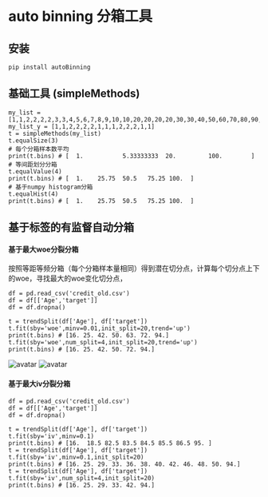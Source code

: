 # auto binning 分箱工具

## 安装

    pip install autoBinning

## 基础工具 (simpleMethods)

    my_list = [1,1,2,2,2,2,3,3,4,5,6,7,8,9,10,10,20,20,20,20,30,30,40,50,60,70,80,90,100]
    my_list_y = [1,1,2,2,2,2,1,1,1,2,2,2,1,1]
    t = simpleMethods(my_list)
    t.equalSize(3)
    # 每个分箱样本数平均
    print(t.bins) # [  1.           5.33333333  20.         100.        ]
    # 等间距划分分箱
    t.equalValue(4)
    print(t.bins) # [  1.    25.75  50.5   75.25 100.  ]
    # 基于numpy histogram分箱
    t.equalHist(4)
    print(t.bins) # [  1.    25.75  50.5   75.25 100.  ]

## 基于标签的有监督自动分箱

#### 基于最大woe分裂分箱

按照等距等频分箱（每个分箱样本量相同）得到潜在切分点，计算每个切分点上下的woe，寻找最大的woe变化切分点，

    df = pd.read_csv('credit_old.csv')
    df = df[['Age','target']]
    df = df.dropna()

    t = trendSplit(df['Age'], df['target'])
    t.fit(sby='woe',minv=0.01,init_split=20,trend='up')
    print(t.bins) # [16. 25. 42. 50. 63. 72. 94.]
    t.fit(sby='woe',num_split=4,init_split=20,trend='up')
    print(t.bins) # [16. 25. 42. 50. 72. 94.]

![avatar](https://github.com/kaiwang0112006/autoBinning/blob/master/doc/woe1.JPG)
![avatar](https://github.com/kaiwang0112006/autoBinning/blob/master/doc/woe2.JPG)

#### 基于最大iv分裂分箱

    df = pd.read_csv('credit_old.csv')
    df = df[['Age','target']]
    df = df.dropna()

    t = trendSplit(df['Age'], df['target'])
    t.fit(sby='iv',minv=0.1)
    print(t.bins) # [16.  18.5 82.5 83.5 84.5 85.5 86.5 95. ]
    t = trendSplit(df['Age'], df['target'])
    t.fit(sby='iv',minv=0.1,init_split=20)
    print(t.bins) # [16. 25. 29. 33. 36. 38. 40. 42. 46. 48. 50. 94.]
    t = trendSplit(df['Age'], df['target'])
    t.fit(sby='iv',num_split=4,init_split=20)
    print(t.bins) # [16. 25. 29. 33. 42. 94.]
